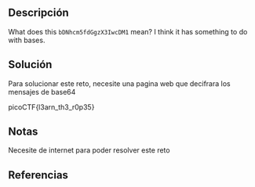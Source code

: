 
## Descripción
What does this `bDNhcm5fdGgzX3IwcDM1` mean? I think it has something to do with bases.
## Solución
Para solucionar este reto, necesite una pagina web que decifrara los mensajes de base64

picoCTF{l3arn_th3_r0p35}
## Notas
Necesite de internet para poder resolver este reto
## Referencias